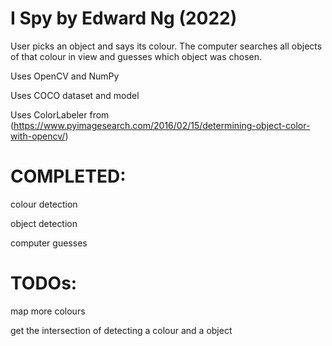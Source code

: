# I Spy by Edward Ng (2022)

User picks an object and says its colour. The computer searches all objects of that colour in view
and guesses which object was chosen.

Uses OpenCV and NumPy

Uses COCO dataset and model

Uses ColorLabeler from (https://www.pyimagesearch.com/2016/02/15/determining-object-color-with-opencv/)

# COMPLETED:
colour detection

object detection

computer guesses

# TODOs:
 map more colours
 
 get the intersection of detecting a colour and a object

